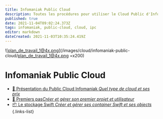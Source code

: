 ```yaml
---
title: Infomaniak Public Cloud
description: Toutes les procédures pour utiliser le Cloud Public d'Infomaniak !
published: true
date: 2021-11-04T09:02:24.373Z
tags: infomaniak, public-cloud, cloud, ipc
editor: markdown
dateCreated: 2021-11-03T10:35:24.419Z
---
```


![plan_de_travail_1@4x.png](/images/cloud/infomaniak-public-cloud/plan_de_travail_1@4x.png =x200)
# Infomaniak Public Cloud
 - [📑 Présentation du Public Cloud Infomaniak *Quel type de cloud et ses prix*](https://www.infomaniak.com/fr/hebergement/public-cloud)
 - [🏁 Premiers pas*Créer et gérer son premier projet et utilisateur*](/Cloud/IPC/Premier-Pas)
 - [📦 Le stockage Swift *Créer et gérer ses container Swift et ses objects*](/Cloud/IPC/Stockage-Swift)
{.links-list}